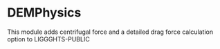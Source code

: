 # DEMPhysics
This module adds centrifugal force and a detailed drag force calculation option to LIGGGHTS-PUBLIC
